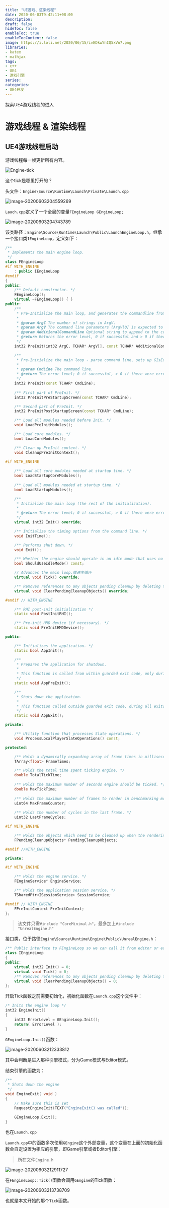 ```yaml
---
title: "UE游戏、渲染线程"
date: 2020-06-03T9:42:11+08:00
description:
draft: false
hideToc: false
enableToc: true
enableTocContent: false
image: https://i.loli.net/2020/06/15/ivEDkwYhIQ5xVn7.png
libraries:
- katex
- mathjax
tags:
- c++
- UE4
- 游戏引擎
series:
categories:
- UE4开发
---
```










探索UE4游戏线程的进入

<!--more-->

# 游戏线程 & 渲染线程

## UE4游戏线程启动

游戏线程每一帧更新所有内容。

![Engine-tick](https://i.loli.net/2020/06/03/6G8g1SuDJYdNUvj.png)

这个tick是哪里打开的？

头文件：`Engine\Source\Runtime\Launch\Private\Launch.cpp`

![image-20200603204559269](https://i.loli.net/2020/06/03/aUNMnRZjwWKtG9D.png)

`Lauch.cpp`定义了一个全局的变量`FEngineLoop GEngineLoop;`

![image-20200603204743789](https://i.loli.net/2020/06/03/iTmBd3hLfEpAlSj.png)

该类路径：`Engine\Source\Runtime\Launch\Public\LaunchEngineLoop.h`，继承一个接口类`IEngineLoop`，定义如下：

```c++
/**
 * Implements the main engine loop.	
 */
class FEngineLoop
#if WITH_ENGINE
	: public IEngineLoop
#endif
{
public:
	/** Default constructor. */
	FEngineLoop();
	virtual ~FEngineLoop() { }
public:
	/**
	 * Pre-Initialize the main loop, and generates the commandline from standard ArgC/ArgV from main().
	 *
	 * @param ArgC The number of strings in ArgV.
	 * @param ArgV The command line parameters (ArgV[0] is expected to be the executable name).
	 * @param AdditionalCommandLine Optional string to append to the command line (after ArgV is put together).
	 * @return Returns the error level, 0 if successful and > 0 if there were errors.
	 */ 
	int32 PreInit(int32 ArgC, TCHAR* ArgV[], const TCHAR* AdditionalCommandline = nullptr);

	/**
	 * Pre-Initialize the main loop - parse command line, sets up GIsEditor, etc.
	 *
	 * @param CmdLine The command line.
	 * @return The error level; 0 if successful, > 0 if there were errors.
	 */ 
	int32 PreInit(const TCHAR* CmdLine);
	
	/** First part of PreInit. */
	int32 PreInitPreStartupScreen(const TCHAR* CmdLine);

	/** Second part of PreInit. */
	int32 PreInitPostStartupScreen(const TCHAR* CmdLine);

	/** Load all modules needed before Init. */ 
	void LoadPreInitModules();

	/** Load core modules. */
	bool LoadCoreModules();

	/** Clean up PreInit context. */
	void CleanupPreInitContext();

#if WITH_ENGINE
	
	/** Load all core modules needed at startup time. */
	bool LoadStartupCoreModules();
	
	/** Load all modules needed at startup time. */
	bool LoadStartupModules();

	/**
	 * Initialize the main loop (the rest of the initialization).
	 *
	 * @return The error level; 0 if successful, > 0 if there were errors.
	 */ 
	virtual int32 Init() override;

	/** Initialize the timing options from the command line. */ 
	void InitTime();

	/** Performs shut down. */
	void Exit();

	/** Whether the engine should operate in an idle mode that uses no CPU or GPU time. */
	bool ShouldUseIdleMode() const;

	// Advances the main loop.推进主循环
	virtual void Tick() override;

	/** Removes references to any objects pending cleanup by deleting them. */
	virtual void ClearPendingCleanupObjects() override;

#endif // WITH_ENGINE

	/** RHI post-init initialization */
	static void PostInitRHI();

	/** Pre-init HMD device (if necessary). */
	static void PreInitHMDDevice();

public:

	/** Initializes the application. */
	static bool AppInit();

	/**
	 * Prepares the application for shutdown.
	 *
	 * This function is called from within guarded exit code, only during non-error exits.
	 */
	static void AppPreExit();

	/**
	 * Shuts down the application.
	 *
	 * This function called outside guarded exit code, during all exits (including error exits).
	 */
	static void AppExit();

private:

	/** Utility function that processes Slate operations. */
	void ProcessLocalPlayerSlateOperations() const;

protected:

	/** Holds a dynamically expanding array of frame times in milliseconds (if FApp::IsBenchmarking() is set). */
	TArray<float> FrameTimes;

	/** Holds the total time spent ticking engine. */
	double TotalTickTime;
	
	/** Holds the maximum number of seconds engine should be ticked. */
	double MaxTickTime;
	
	/** Holds the maximum number of frames to render in benchmarking mode. */
	uint64 MaxFrameCounter;
	
	/** Holds the number of cycles in the last frame. */
	uint32 LastFrameCycles;

#if WITH_ENGINE

	/** Holds the objects which need to be cleaned up when the rendering thread finishes the previous frame. */
	FPendingCleanupObjects* PendingCleanupObjects;

#endif //WITH_ENGINE

private:

#if WITH_ENGINE

	/** Holds the engine service. */
	FEngineService* EngineService;

	/** Holds the application session service. */
	TSharedPtr<ISessionService> SessionService;

#endif // WITH_ENGINE
	FPreInitContext PreInitContext;
};
```

> 该文件只需`#include "CoreMinimal.h"`，最多加上`#include "UnrealEngine.h"`

接口类，位于路径`Engine\Source\Runtime\Engine\Public\UnrealEngine.h`：

```c++
/** Public interface to FEngineLoop so we can call it from editor or editor code */
class IEngineLoop
{
public:
	virtual int32 Init() = 0;
	virtual void Tick() = 0;
	/** Removes references to any objects pending cleanup by deleting them. */
	virtual void ClearPendingCleanupObjects() = 0;
};
```

开启Tick函数之前需要初始化，初始化函数在`Launch.cpp`这个文件中：

```c++
/* Inits the engine loop */
int32 EngineInit()
{
	int32 ErrorLevel = GEngineLoop.Init();
	return( ErrorLevel );
}
```

`GEngineLoop.Init()`函数：

![image-20200603212333812](https://i.loli.net/2020/06/03/rwpz7L14h9xPnZ8.png)

其中会判断是进入那种引擎模式，分为Game模式与Editor模式。



结束引擎的函数为：

```c++
/**
 * Shuts down the engine
 */
void EngineExit( void )
{
	// Make sure this is set
	RequestEngineExit(TEXT("EngineExit() was called"));

	GEngineLoop.Exit();
}
```

也在`Launch.cpp`

`Launch.cpp`中的函数多次使用`GEngine`这个外部变量，这个变量在上面的初始化函数会自定设置为相应的引擎，即Game引擎或者Editor引擎：

> 所在文件`Engine.h`

![image-20200603212911727](https://i.loli.net/2020/06/03/zRKn8ihmTPvtJHX.png)

在`FEngineLoop::Tick()`函数会调用`GEngine`的Tick函数：

![image-20200603213738709](https://i.loli.net/2020/06/03/oJxdiA2URfC8rqH.png)

也就是本文开始的那个`Tick`函数。


